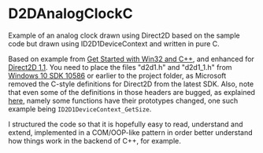# D2DAnalogClockC
Example of an analog clock drawn using Direct2D based on the sample code but drawn using ID2D1DeviceContext and written in pure C.

Based on example from [Get Started with Win32 and C++](https://docs.microsoft.com/en-us/windows/win32/learnwin32/your-first-direct2d-program), and enhanced for [Direct2D 1.1](https://docs.microsoft.com/en-us/archive/msdn-magazine/2013/may/windows-with-c-introducing-direct2d-1-1). You need to place the files "d2d1.h" and "d2d1_1.h" from [Windows 10 SDK 10586](https://developer.microsoft.com/en-us/windows/downloads/sdk-archive/) or earlier to the project folder, as Microsoft removed the C-style definitions for Direct2D from the latest SDK. Also, note that even some of the definitions in those headers are bugged, as explained [here](https://github.com/fanc999/d2d-sample-mostly-c), namely some functions have their prototypes changed, one such example being `ID2D1DeviceContext_GetSize`.

I structured the code so that it is hopefully easy to read, understand and extend, implemented in a COM/OOP-like pattern in order better understand how things work in the backend of C++, for example.
